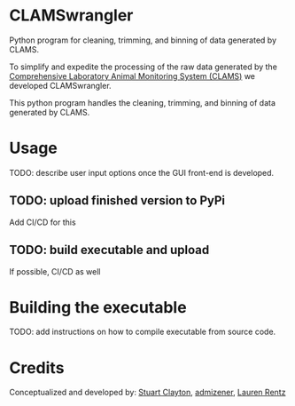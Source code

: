 # CLAMSwrangler
Python program for cleaning, trimming, and binning of data generated by CLAMS.

To simplify and expedite the processing of the raw data generated by the [Comprehensive Laboratory Animal Monitoring
System (CLAMS)]() we developed CLAMSwrangler.

This python program handles the cleaning, trimming, and binning of data generated by CLAMS.

# Usage
TODO: describe user input options once the GUI front-end is developed.

## TODO: upload finished version to PyPi
Add CI/CD for this

## TODO: build executable and upload
If possible, CI/CD as well

# Building the executable
TODO: add instructions on how to compile executable from source code.

# Credits
Conceptualized and developed by: [Stuart Clayton](https://github.com/sclayton33), [admizener](https://github.com/admizener), [Lauren Rentz]()
